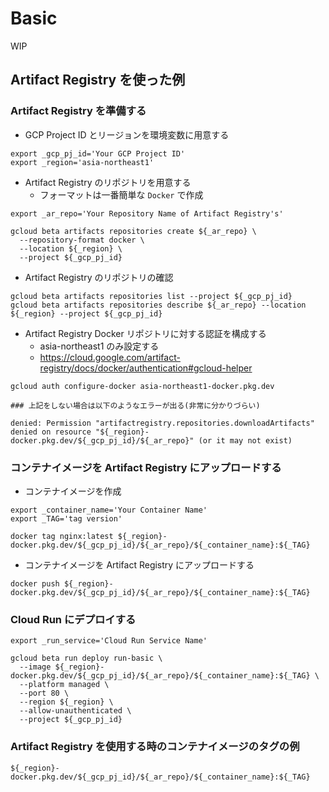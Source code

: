 # Basic

WIP


## Artifact Registry を使った例

### Artifact Registry を準備する

+ GCP Project ID とリージョンを環境変数に用意する

```
export _gcp_pj_id='Your GCP Project ID'
export _region='asia-northeast1'
```

+ Artifact Registry のリポジトリを用意する
  + フォーマットは一番簡単な `Docker` で作成

```
export _ar_repo='Your Repository Name of Artifact Registry's'
```
```
gcloud beta artifacts repositories create ${_ar_repo} \
  --repository-format docker \
  --location ${_region} \
  --project ${_gcp_pj_id}
```

+ Artifact Registry のリポジトリの確認

```
gcloud beta artifacts repositories list --project ${_gcp_pj_id}
gcloud beta artifacts repositories describe ${_ar_repo} --location ${_region} --project ${_gcp_pj_id}
```

+ Artifact Registry Docker リポジトリに対する認証を構成する
  + asia-northeast1 のみ設定する
  + https://cloud.google.com/artifact-registry/docs/docker/authentication#gcloud-helper

```
gcloud auth configure-docker asia-northeast1-docker.pkg.dev
```
```
### 上記をしない場合は以下のようなエラーが出る(非常に分かりづらい)

denied: Permission "artifactregistry.repositories.downloadArtifacts" denied on resource "${_region}-docker.pkg.dev/${_gcp_pj_id}/${_ar_repo}" (or it may not exist)
```


### コンテナイメージを Artifact Registry にアップロードする

+ コンテナイメージを作成

```
export _container_name='Your Container Name'
export _TAG='tag version'
```
```
docker tag nginx:latest ${_region}-docker.pkg.dev/${_gcp_pj_id}/${_ar_repo}/${_container_name}:${_TAG}
```

+ コンテナイメージを Artifact Registry にアップロードする

```
docker push ${_region}-docker.pkg.dev/${_gcp_pj_id}/${_ar_repo}/${_container_name}:${_TAG}
```

### Cloud Run にデプロイする

```
export _run_service='Cloud Run Service Name'
```
```
gcloud beta run deploy run-basic \
  --image ${_region}-docker.pkg.dev/${_gcp_pj_id}/${_ar_repo}/${_container_name}:${_TAG} \
  --platform managed \
  --port 80 \
  --region ${_region} \
  --allow-unauthenticated \
  --project ${_gcp_pj_id}
```








### Artifact Registry を使用する時のコンテナイメージのタグの例

```
${_region}-docker.pkg.dev/${_gcp_pj_id}/${_ar_repo}/${_container_name}:${_TAG}
```
